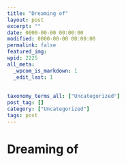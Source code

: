 ```yaml
---
title: "Dreaming of"
layout: post
excerpt: ""
date: 0000-00-00 00:00:00
modified: 0000-00-00 00:00:00
permalink: false
featured_img: 
wpid: 2225
all_meta: 
  _wpcom_is_markdown: 1
  _edit_last: 1
  
  
taxonomy_terms_all: ["Uncategorized"]
post_tag: []
category: ["Uncategorized"]
tags: post
---
```


# Dreaming of

